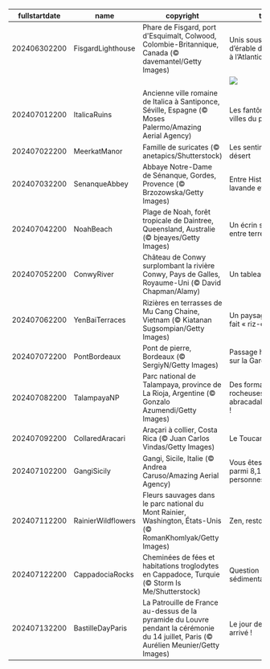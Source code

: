|fullstartdate|name|copyright|title|image|
|--|--|--|--|--|
202406302200|FisgardLighthouse|Phare de Fisgard, port d'Esquimalt, Colwood, Colombie-Britannique, Canada (© davemantel/Getty Images)|Unis sous la feuille d’érable du Pacifique à l’Atlantique !|![](/fr-FR/2024/07/202406302200FisgardLighthouse.jpg)|
||||![](/fr-FR/2024/07/.jpg)|
202407012200|ItalicaRuins|Ancienne ville romaine de Italica à Santiponce, Séville,  Espagne (© Moses Palermo/Amazing Aerial Agency)|Les fantômes des villes du passé|![](/fr-FR/2024/07/202407012200ItalicaRuins.jpg)|
202407022200|MeerkatManor|Famille de suricates (© anetapics/Shutterstock)|Les sentinelles du désert|![](/fr-FR/2024/07/202407022200MeerkatManor.jpg)|
202407032200|SenanqueAbbey|Abbaye Notre-Dame de Sénanque, Gordes, Provence (© Brzozowska/Getty Images)|Entre Histoire, lavande et tradition|![](/fr-FR/2024/07/202407032200SenanqueAbbey.jpg)|
202407042200|NoahBeach|Plage de Noah, forêt tropicale de Daintree, Queensland, Australie (© bjeayes/Getty Images)|Un écrin sauvage entre terre et mer|![](/fr-FR/2024/07/202407042200NoahBeach.jpg)|
202407052200|ConwyRiver|Château de Conwy surplombant la rivière Conwy, Pays de Galles, Royaume-Uni (© David Chapman/Alamy)|Un tableau vivant|![](/fr-FR/2024/07/202407052200ConwyRiver.jpg)|
202407062200|YenBaiTerraces|Rizières en terrasses de Mu Cang Chaine, Vietnam (© Kiatanan Sugsompian/Getty Images)|Un paysage qui nous fait « riz-ette » !|![](/fr-FR/2024/07/202407062200YenBaiTerraces.jpg)|
202407072200|PontBordeaux|Pont de pierre, Bordeaux (© SergiyN/Getty Images)|Passage historique sur la Garonne|![](/fr-FR/2024/07/202407072200PontBordeaux.jpg)|
202407082200|TalampayaNP|Parc national de Talampaya, province de La Rioja, Argentine (© Gonzalo Azumendi/Getty Images)|Des formations rocheuses abracadabrantesques !|![](/fr-FR/2024/07/202407082200TalampayaNP.jpg)|
202407092200|CollaredAracari|Araçari à collier, Costa Rica (© Juan Carlos Vindas/Getty Images)|Le Toucan Show|![](/fr-FR/2024/07/202407092200CollaredAracari.jpg)|
202407102200|GangiSicily|Gangi, Sicile, Italie (© Andrea Caruso/Amazing Aerial Agency)|Vous êtes unique parmi 8,1 milliards de personnes|![](/fr-FR/2024/07/202407102200GangiSicily.jpg)|
202407112200|RainierWildflowers|Fleurs sauvages dans le parc national du Mont Rainier, Washington, États-Unis (© RomanKhomlyak/Getty Images)|Zen, restons zen|![](/fr-FR/2024/07/202407112200RainierWildflowers.jpg)|
202407122200|CappadociaRocks|Cheminées de fées et habitations troglodytes en Cappadoce, Turquie (© Storm Is Me/Shutterstock)|Question sédimentaire|![](/fr-FR/2024/07/202407122200CappadociaRocks.jpg)|
202407132200|BastilleDayParis|La Patrouille de France au-dessus de la pyramide du Louvre pendant la cérémonie du 14 juillet, Paris (© Aurélien Meunier/Getty Images)|Le jour de gloire est arrivé !|![](/fr-FR/2024/07/202407132200BastilleDayParis.jpg)|
